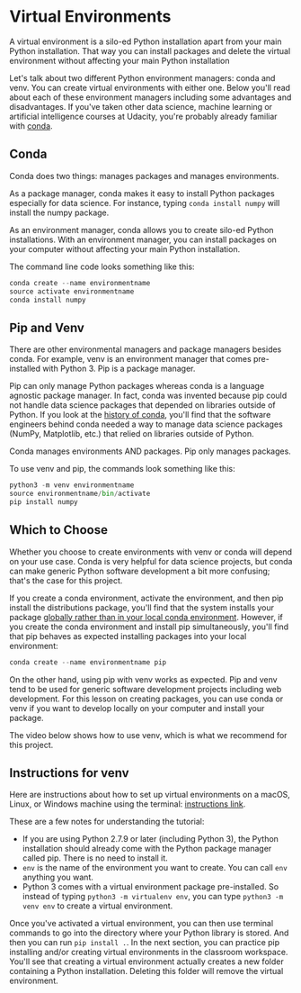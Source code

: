 # Virtual Environments
A virtual environment is a silo-ed Python installation apart from your main Python installation. That way you can install packages and delete the virtual environment without affecting your main Python installation

Let's talk about two different Python environment managers: conda and venv. You can create virtual environments with either one. Below you'll read about each of these environment managers including some advantages and disadvantages. If you've taken other data science, machine learning or artificial intelligence courses at Udacity, you're probably already familiar with [conda](https://conda.io/docs/).

## Conda
Conda does two things: manages packages and manages environments.

As a package manager, conda makes it easy to install Python packages especially for data science. For instance, typing `conda install numpy` will install the numpy package.

As an environment manager, conda allows you to create silo-ed Python installations. With an environment manager, you can install packages on your computer without affecting your main Python installation.

The command line code looks something like this:
```python
conda create --name environmentname
source activate environmentname
conda install numpy
```
## Pip and Venv
There are other environmental managers and package managers besides conda. For example, venv is an environment manager that comes pre-installed with Python 3. Pip is a package manager.

Pip can only manage Python packages whereas conda is a language agnostic package manager. In fact, conda was invented because pip could not handle data science packages that depended on libraries outside of Python. If you look at the [history of conda](https://jakevdp.github.io/blog/2016/08/25/conda-myths-and-misconceptions/#Myth-#5:-conda-doesn't-work-with-virtualenv,-so-it's-useless-for-my-workflow), you'll find that the software engineers behind conda needed a way to manage data science packages (NumPy, Matplotlib, etc.) that relied on libraries outside of Python.

Conda manages environments AND packages. Pip only manages packages.

To use venv and pip, the commands look something like this:
```python
python3 -m venv environmentname
source environmentname/bin/activate
pip install numpy
```
## Which to Choose
Whether you choose to create environments with venv or conda will depend on your use case. Conda is very helpful for data science projects, but conda can make generic Python software development a bit more confusing; that's the case for this project.

If you create a conda environment, activate the environment, and then pip install the distributions package, you'll find that the system installs your package [globally rather than in your local conda environment](https://github.com/ContinuumIO/anaconda-issues/issues/1429). However, if you create the conda environment and install pip simultaneously, you'll find that pip behaves as expected installing packages into your local environment:

```python
conda create --name environmentname pip
```
On the other hand, using pip with venv works as expected. Pip and venv tend to be used for generic software development projects including web development. For this lesson on creating packages, you can use conda or venv if you want to develop locally on your computer and install your package.

The video below shows how to use venv, which is what we recommend for this project.

## Instructions for venv
Here are instructions about how to set up virtual environments on a macOS, Linux, or Windows machine using the terminal: [instructions link](https://packaging.python.org/guides/installing-using-pip-and-virtual-environments/).

These are a few notes for understanding the tutorial:
  - If you are using Python 2.7.9 or later (including Python 3), the Python installation should already come with the Python package manager called pip. There is no need to install it.
  - `env` is the name of the environment you want to create. You can call `env` anything you want.
  - Python 3 comes with a virtual environment package pre-installed. So instead of typing `python3 -m virtualenv env`, you can type `python3 -m venv env` to create a virtual environment.

Once you've activated a virtual environment, you can then use terminal commands to go into the directory where your Python library is stored. And then you can run `pip install .`. In the next section, you can practice pip installing and/or creating virtual environments in the classroom workspace. You'll see that creating a virtual environment actually creates a new folder containing a Python installation. Deleting this folder will remove the virtual environment.

